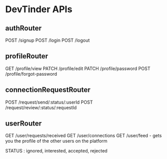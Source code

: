 # DevTinder APIs

## authRouter
  POST /signup
  POST /login
  POST /logout

## profileRouter
  GET /profile/view
  PATCH /profile/edit
  PATCH /profile/password
  POST /profile/forgot-password

## connectionRequestRouter
  POST /request/send/:status/:userId
  POST /request/review/:status/:requestId

## userRouter
  GET /user/requests/received
  GET /user/connections
  GET /user/feed  - gets you the profile of the other users on the platform
  

STATUS : ignored, interested, accepted, rejected